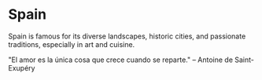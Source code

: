 # Spain

Spain is famous for its diverse landscapes, historic cities, and passionate traditions, especially in art and cuisine.

"El amor es la única cosa que crece cuando se reparte." – Antoine de Saint-Exupéry
